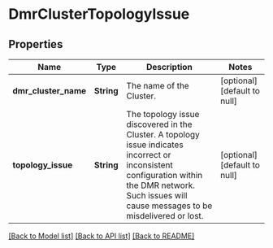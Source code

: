 # DmrClusterTopologyIssue

## Properties
Name | Type | Description | Notes
------------ | ------------- | ------------- | -------------
**dmr_cluster_name** | **String** | The name of the Cluster. | [optional] [default to null]
**topology_issue** | **String** | The topology issue discovered in the Cluster. A topology issue indicates incorrect or inconsistent configuration within the DMR network. Such issues will cause messages to be misdelivered or lost. | [optional] [default to null]

[[Back to Model list]](../README.md#documentation-for-models) [[Back to API list]](../README.md#documentation-for-api-endpoints) [[Back to README]](../README.md)


